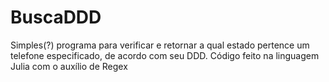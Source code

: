 # BuscaDDD

Simples(?) programa para verificar e retornar a qual estado pertence um telefone especificado, de acordo com seu DDD.
Código feito na linguagem Julia com o auxílio de Regex
